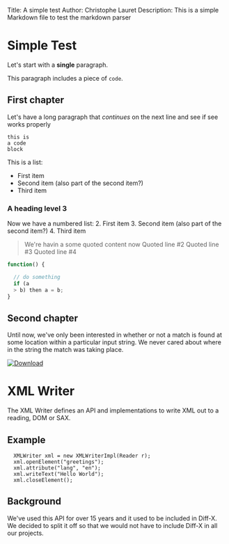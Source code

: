 
Title: A simple test
Author: Christophe Lauret
Description: This is a simple Markdown file to test the markdown parser 


Simple Test
===========

Let's start with a **single** paragraph.

This paragraph includes a piece of `code`.

First chapter
-------------

Let's have a long paragraph that *continues* on the next line and see if see works
properly 

    this is
    a code
    block

This is a list:
 * First item
 * Second item
   (also part of the second item?)
 * Third item

### A heading level 3


Now we have a numbered list:
 2. First item
 3. Second item
   (also part of the second item?)
 4. Third item

> We're havin a some quoted content now
> Quoted line #2
> Quoted line #3
> Quoted line #4

```javascript
function() {

  // do something
  if (a
  > b) then a = b;
}
```

Second chapter
--------------

Until now, we've only been interested in whether or not a match is found at some location within a particular input string. We never cared about where in the string the match was taking place.
















[ ![Download](https://api.bintray.com/packages/pageseeder/maven/xmlwriter/images/download.svg) ](https://bintray.com/pageseeder/maven/xmlwriter/_latestVersion)

# XML Writer

The XML Writer defines an API and implementations to write XML out to a reading, DOM or SAX.

## Example

```
  XMLWriter xml = new XMLWriterImpl(Reader r);
  xml.openElement("greetings");
  xml.attribute("lang", "en");
  xml.writeText("Hello World");
  xml.closeElement();
```

## Background

We've used this API for over 15 years and it used to be included in Diff-X.
We decided to split it off so that we would not have to include Diff-X in all our projects.





